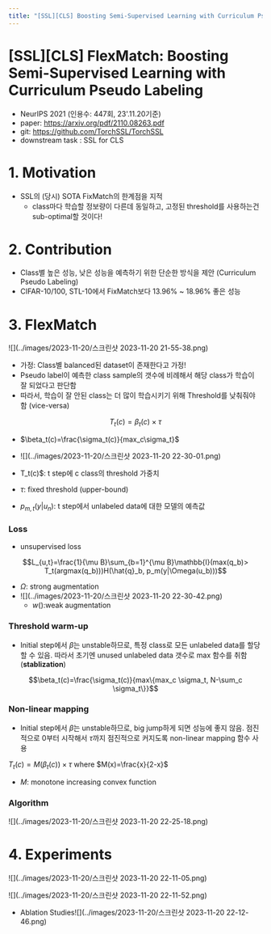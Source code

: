 ```yaml
---
title: "[SSL][CLS] Boosting Semi-Supervised Learning with Curriculum Pseudo Labeling"
---
```

# [SSL][CLS\] FlexMatch: Boosting Semi-Supervised Learning with Curriculum Pseudo Labeling

- NeurIPS 2021 (인용수: 447회, 23'.11.20기준)
- paper: https://arxiv.org/pdf/2110.08263.pdf
- git: https://github.com/TorchSSL/TorchSSL
- downstream task : SSL for CLS

# 1. Motivation

- SSL의 (당시) SOTA FixMatch의 한계점을 지적 
  - class마다 학습할 정보량이 다른데 동일하고, 고정된 threshold를 사용하는건 sub-optimal할 것이다!

# 2. Contribution

- Class별 높은 성능, 낮은 성능을 예측하기 위한 단순한 방식을 제안 (Curriculum Pseudo Labeling)
- CIFAR-10/100, STL-10에서 FixMatch보다 13.96% ~ 18.96% 좋은 성능

# 3. FlexMatch

![](../images/2023-11-20/스크린샷 2023-11-20 21-55-38.png)

- 가정: Class별 balanced된 dataset이 존재한다고 가정!
- Pseudo label이 예측한 class sample의 갯수에 비례해서 해당 class가 학습이 잘 되었다고 판단함
- 따라서, 학습이 잘 안된 class는 더 많이 학습시키기 위해 Threshold를 낮춰줘야 함 (vice-versa)

$$T_t(c)=\beta_t(c) \times \tau$$ 

- $\beta_t(c)=\frac{\sigma_t(c)}{max_c\sigma_t}$
- ![](../images/2023-11-20/스크린샷 2023-11-20 22-30-01.png)

- T_t(c)$: t step에 c class의 threshold 가중치
- $\tau$: fixed threshold (upper-bound)
- $p_{m,t}(y|u_n)$: t step에서 unlabeled data에 대한 모델의 예측값

### Loss

- unsupervised loss

$$L_{u,t}=\frac{1}{\mu B}\sum_{b=1}^{\mu B}\mathbb{I}(max(q_b)> T_t(argmax(q_b)))H(\hat{q}_b, p_m(y|\Omega(u_b)))$$

- $\Omega$: strong augmentation
- ![](../images/2023-11-20/스크린샷 2023-11-20 22-30-42.png)
  - $w()$:weak augmentation

### Threshold  warm-up

- Initial step에서 $\beta$는 unstable하므로, 특정 class로 모든 unlabeled data를 할당할 수 있음. 따라서 초기엔 unused unlabeled data 갯수로 max 함수를 취함 (**stablization**)

$$\beta_t(c)=\frac{\sigma_t(c)}{max\{max_c \sigma_t, N-\sum_c \sigma_t\}}$$

### Non-linear mapping

- Initial step에서 $\beta$는 unstable하므로, big jump하게 되면 성능에 좋지 않음. 점진적으로 0부터 시작해서 $\tau$까지 점진적으로 커지도록 non-linear mapping 함수 사용 

$T_t(c)=M(\beta_t(c)) \times \tau$ where $M(x)=\frac{x}{2-x}$

- $M$: monotone increasing convex function

### Algorithm 

![](../images/2023-11-20/스크린샷 2023-11-20 22-25-18.png)

# 4. Experiments

![](../images/2023-11-20/스크린샷 2023-11-20 22-11-05.png)

![](../images/2023-11-20/스크린샷 2023-11-20 22-11-52.png)

- Ablation Studies![](../images/2023-11-20/스크린샷 2023-11-20 22-12-46.png)
